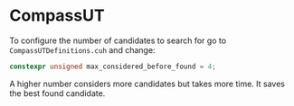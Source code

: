 # CompassUT

To configure the number of candidates to search for go to `CompassUTDefinitions.cuh` and change: 

```cpp
constexpr unsigned max_considered_before_found = 4;
```

A higher number considers more candidates but takes more time. It saves the best found candidate.